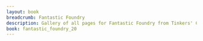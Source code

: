 ```yaml
---
layout: book
breadcrumb: Fantastic Foundry
description: Gallery of all pages for Fantastic Foundry from Tinkers' Construct in Minecraft 1.20.1.
book: fantastic_foundry_20
---
```

